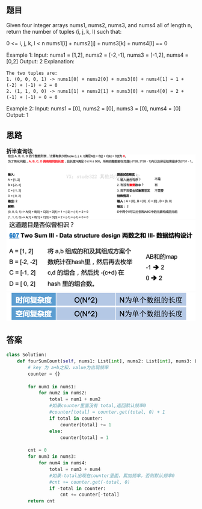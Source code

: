 ## 题目
Given four integer arrays nums1, nums2, nums3, and nums4 all of length n, return the number of tuples (i, j, k, l) such that:

0 <= i, j, k, l < n
nums1[i] + nums2[j] + nums3[k] + nums4[l] == 0
 

Example 1:
Input: nums1 = [1,2], nums2 = [-2,-1], nums3 = [-1,2], nums4 = [0,2]
Output: 2
Explanation:
```
The two tuples are:
1. (0, 0, 0, 1) -> nums1[0] + nums2[0] + nums3[0] + nums4[1] = 1 + (-2) + (-1) + 2 = 0
2. (1, 1, 0, 0) -> nums1[1] + nums2[1] + nums3[0] + nums4[0] = 2 + (-1) + (-1) + 0 = 0
```
Example 2:
Input: nums1 = [0], nums2 = [0], nums3 = [0], nums4 = [0]
Output: 1

## 思路
**折半查询法**
![pre](https://github.com/SSRRBB/Leetcode/blob/main/Images/14.png)
![pre](https://github.com/SSRRBB/Leetcode/blob/main/Images/15.png)
![pre](https://github.com/SSRRBB/Leetcode/blob/main/Images/16.png)

## 答案
```python
class Solution:
    def fourSumCount(self, nums1: List[int], nums2: List[int], nums3: List[int], nums4: List[int]) -> int:
        # key 为 a+b之和，value为出现频率
        counter = {}
        
        for num1 in nums1:
            for num2 in nums2:
                total = num1 + num2 
                #如果counter里面没有 total,返回默认频率0
                #counter[total] = counter.get(total, 0) + 1
                if total in counter:
                    counter[total] += 1
                else:
                    counter[total] = 1

        cnt = 0  
        for num3 in nums3:
            for num4 in nums4:
                total = num3 + num4 
                #如果-total出现在counter里面，累加频率，否则默认频率0
                #cnt += counter.get(-total, 0)
                if -total in counter:
                    cnt += counter[-total]
        return cnt
```
